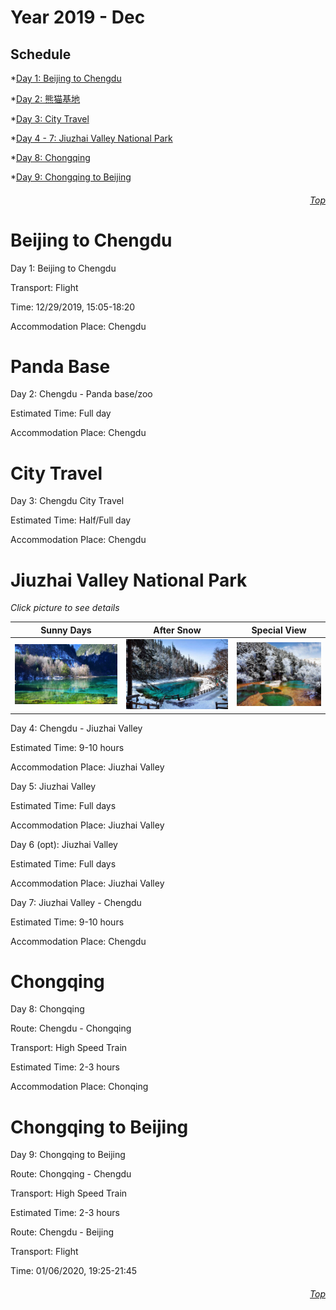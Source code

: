 Year 2019 - Dec
=============================
## Schedule
*[Day 1: Beijing to Chengdu](#Beijing-to-Chengdu)

*[Day 2: 熊猫基地](#Panda-Base)

*[Day 3: City Travel](#City-Travel)

*[Day 4 - 7: Jiuzhai Valley National Park](#Jiuzhai-Valley-National-Park)

*[Day 8: Chongqing](#Chongqing)

*[Day 9: Chongqing to Beijing](#Chongqing-to-Beijing)

###### <p dir='rtl' align='right'>[Top](#Table-of-contents)</p>
# Beijing to Chengdu
Day 1: Beijing to Chengdu

Transport: Flight

Time: 12/29/2019, 15:05-18:20

Accommodation Place: Chengdu

# Panda Base
Day 2: Chengdu - Panda base/zoo

Estimated Time: Full day

Accommodation Place: Chengdu

# City Travel
Day 3: Chengdu City Travel

Estimated Time: Half/Full day

Accommodation Place: Chengdu

# Jiuzhai Valley National Park
*Click picture to see details*

| Sunny Days                           | After Snow    | Special View   |
| :----------:                           | :-----------: |  :-----------: |
| ![Sunny Days](/JZG/View1.PNG) | ![After Snow](/JZG/View2.PNG) |  ![Special View](/JZG/View3.PNG) |

Day 4: Chengdu - Jiuzhai Valley

Estimated Time: 9-10 hours

Accommodation Place: Jiuzhai Valley

Day 5: Jiuzhai Valley

Estimated Time: Full days

Accommodation Place: Jiuzhai Valley

Day 6 (opt): Jiuzhai Valley

Estimated Time: Full days

Accommodation Place: Jiuzhai Valley

Day 7: Jiuzhai Valley - Chengdu

Estimated Time: 9-10 hours

Accommodation Place: Chengdu

# Chongqing
Day 8: Chongqing

Route: Chengdu - Chongqing

Transport: High Speed Train

Estimated Time: 2-3 hours

Accommodation Place: Chonqing


# Chongqing to Beijing
Day 9: Chongqing to Beijing

Route: Chongqing - Chengdu

Transport: High Speed Train

Estimated Time: 2-3 hours

Route: Chengdu - Beijing

Transport: Flight

Time: 01/06/2020, 19:25-21:45

###### <p dir='rtl' align='right'>[Top](#Table-of-contents)</p>


